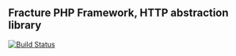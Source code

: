 ## Fracture PHP Framework, HTTP abstraction library


[![Build Status](https://travis-ci.org/fracture/routing.png?branch=master)](https://travis-ci.org/fracture/http)


